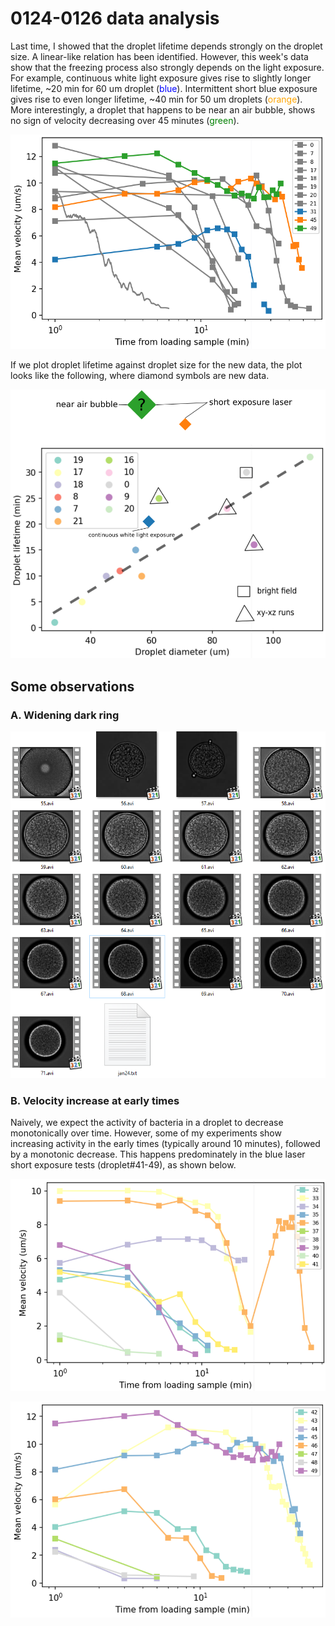 # 0124-0126 data analysis
Last time, I showed that the droplet lifetime depends strongly on the droplet size. A linear-like relation has been identified. However, this week's data show that the freezing process also strongly depends on the light exposure. For example, continuous white light exposure gives rise to slightly longer lifetime, ~20 min for 60 um droplet (<font color="blue">blue</font>). Intermittent short blue exposure gives rise to even longer lifetime, ~40 min for 50 um droplets (<font color="orange">orange</font>). More interestingly, a droplet that happens to be near an air bubble, shows no sign of velocity decreasing over 45 minutes (<font color="green">green</font>).

![droplet lifetime 0124](../images/2022/01/droplet-lifetime-0124.png)

If we plot droplet lifetime against droplet size for the new data, the plot looks like the following, where diamond symbols are new data.

![droplet size vs drop lifetime 0124](../images/2022/01/droplet-size-vs-drop-lifetime-0124.png)
## Some observations

### A. Widening dark ring

![widening dark ring](../images/2022/01/widening-dark-ring.png)

### B. Velocity increase at early times
Naively, we expect the activity of bacteria in a droplet to decrease monotonically over time. However, some of my experiments show increasing activity in the early times (typically around 10 minutes), followed by a monotonic decrease. This happens predominately in the blue laser short exposure tests (droplet#41-49), as shown below.

![cont white light mv evolution 32-41](../images/2022/01/cont-white-light-mv-evolution-32-41.png)

![blue laser short exposure mv evolution](../images/2022/01/blue-laser-short-exposure-mv-evolution.png)
